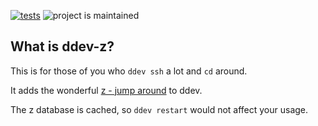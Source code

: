 [![tests](https://github.com/hanoii/ddev-x/actions/workflows/tests.yml/badge.svg)](https://github.com/hanoii/ddev-z/actions/workflows/tests.yml) ![project is maintained](https://img.shields.io/maintenance/yes/2022.svg)

## What is ddev-z?

This is for those of you who `ddev ssh` a lot and `cd` around.

It adds the wonderful [z - jump around](https://github.com/rupa/z) to ddev.

The z database is cached, so `ddev restart` would not affect your usage.
